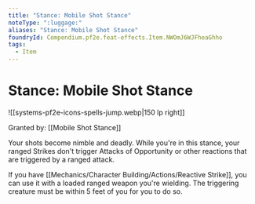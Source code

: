 ```yaml
---
title: "Stance: Mobile Shot Stance"
noteType: ":luggage:"
aliases: "Stance: Mobile Shot Stance"
foundryId: Compendium.pf2e.feat-effects.Item.NWOmJ6WJFheaGhho
tags:
  - Item
---
```


# Stance: Mobile Shot Stance
![[systems-pf2e-icons-spells-jump.webp|150 lp right]]

Granted by: [[Mobile Shot Stance]]

Your shots become nimble and deadly. While you're in this stance, your ranged Strikes don't trigger Attacks of Opportunity or other reactions that are triggered by a ranged attack.

If you have [[Mechanics/Character Building/Actions/Reactive Strike]], you can use it with a loaded ranged weapon you're wielding. The triggering creature must be within 5 feet of you for you to do so.
